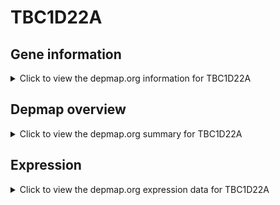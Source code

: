 <h1>TBC1D22A</h1>

<h2>Gene information</h2>
<details>
  <summary>Click to view the depmap.org information for TBC1D22A</summary>
  <p><a href="https://depmap.org/portal/gene/TBC1D22A?tab=about" target="_BLANK">Open page in a new tab...</a></p>
  <iframe src="https://depmap.org/portal/gene/TBC1D22A?tab=about" style="border:none;width:100%;height:800px"></iframe>
</details>

<h2>Depmap overview</h2>
<details>
  <summary>Click to view the depmap.org summary for TBC1D22A</summary>
  <p><a href="https://depmap.org/portal/gene/TBC1D22A?tab=overview" target="_BLANK">Open page in a new tab...</a></p>
  <iframe src="https://depmap.org/portal/gene/TBC1D22A?tab=overview" style="border:none;width:100%;height:800px"></iframe>
</details>

<h2>Expression</h2>
<details>
  <summary>Click to view the depmap.org expression data for TBC1D22A</summary>
  <p><a href="https://depmap.org/portal/gene/TBC1D22A?tab=characterization" target="_BLANK">Open page in a new tab...</a></p>
  <iframe src="https://depmap.org/portal/gene/TBC1D22A?tab=characterization" style="border:none;width:100%;height:800px"></iframe>
</details>


<!--
<h2>Reactome Pathway diagram</h2>
<details>
  <summary>Click to view the Reactome pathway for TBC1D22A</summary>
  <p><a href="PURL" target="_BLANK">Open page in a new tab...</a></p>
  PNAME
</details>
-->


